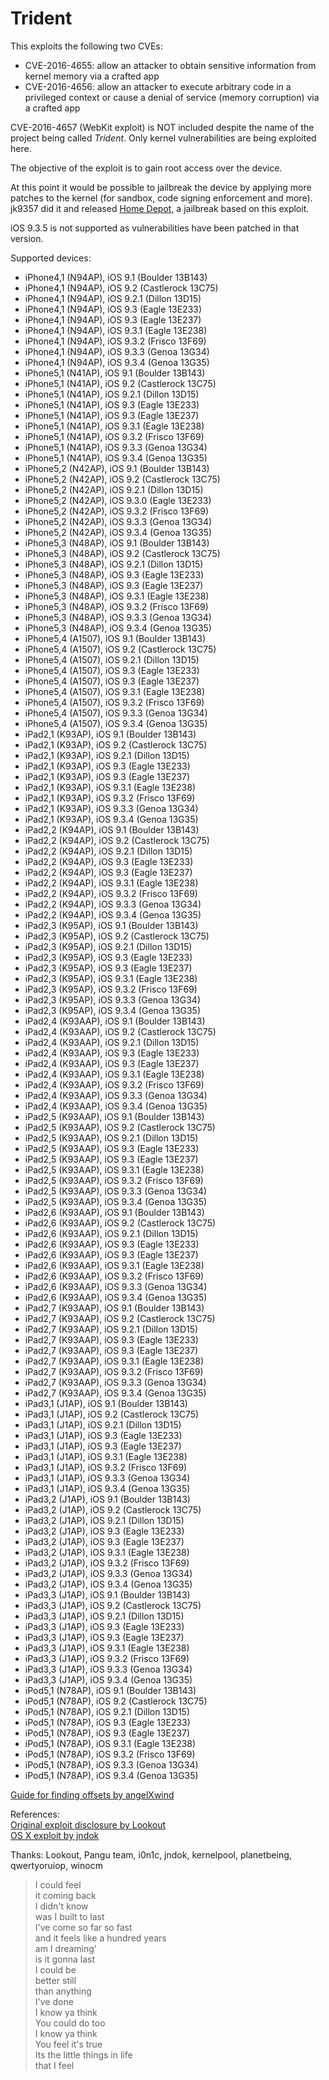 # Trident

This exploits the following two CVEs:
* CVE-2016-4655: allow an attacker to obtain sensitive information from kernel memory via a crafted app
* CVE-2016-4656: allow an attacker to execute arbitrary code in a privileged context or cause a denial of service (memory corruption) via a crafted app

CVE-2016-4657 (WebKit exploit) is NOT included despite the name of the project being called *Trident*. Only kernel vulnerabilities are being exploited here.

The objective of the exploit is to gain root access over the device.

At this point it would be possible to jailbreak the device by applying more patches to the kernel (for sandbox, code signing enforcement and more). jk9357 did it and released [Home Depot](http://wall.supplies), a jailbreak based on this exploit.

iOS 9.3.5 is not supported as vulnerabilities have been patched in that version.

Supported devices:
* iPhone4,1 (N94AP), iOS 9.1 (Boulder 13B143)
* iPhone4,1 (N94AP), iOS 9.2 (Castlerock 13C75)
* iPhone4,1 (N94AP), iOS 9.2.1 (Dillon 13D15)
* iPhone4,1 (N94AP), iOS 9.3 (Eagle 13E233)
* iPhone4,1 (N94AP), iOS 9.3 (Eagle 13E237)
* iPhone4,1 (N94AP), iOS 9.3.1 (Eagle 13E238)
* iPhone4,1 (N94AP), iOS 9.3.2 (Frisco 13F69)
* iPhone4,1 (N94AP), iOS 9.3.3 (Genoa 13G34)
* iPhone4,1 (N94AP), iOS 9.3.4 (Genoa 13G35)
* iPhone5,1 (N41AP), iOS 9.1 (Boulder 13B143)
* iPhone5,1 (N41AP), iOS 9.2 (Castlerock 13C75)
* iPhone5,1 (N41AP), iOS 9.2.1 (Dillon 13D15)
* iPhone5,1 (N41AP), iOS 9.3 (Eagle 13E233)
* iPhone5,1 (N41AP), iOS 9.3 (Eagle 13E237)
* iPhone5,1 (N41AP), iOS 9.3.1 (Eagle 13E238)
* iPhone5,1 (N41AP), iOS 9.3.2 (Frisco 13F69)
* iPhone5,1 (N41AP), iOS 9.3.3 (Genoa 13G34)
* iPhone5,1 (N41AP), iOS 9.3.4 (Genoa 13G35)
* iPhone5,2 (N42AP), iOS 9.1 (Boulder 13B143)
* iPhone5,2 (N42AP), iOS 9.2 (Castlerock 13C75)
* iPhone5,2 (N42AP), iOS 9.2.1 (Dillon 13D15)
* iPhone5,2 (N42AP), iOS 9.3.0 (Eagle 13E233)
* iPhone5,2 (N42AP), iOS 9.3.2 (Frisco 13F69)
* iPhone5,2 (N42AP), iOS 9.3.3 (Genoa 13G34)
* iPhone5,2 (N42AP), iOS 9.3.4 (Genoa 13G35)
* iPhone5,3 (N48AP), iOS 9.1 (Boulder 13B143)
* iPhone5,3 (N48AP), iOS 9.2 (Castlerock 13C75)
* iPhone5,3 (N48AP), iOS 9.2.1 (Dillon 13D15)
* iPhone5,3 (N48AP), iOS 9.3 (Eagle 13E233)
* iPhone5,3 (N48AP), iOS 9.3 (Eagle 13E237)
* iPhone5,3 (N48AP), iOS 9.3.1 (Eagle 13E238)
* iPhone5,3 (N48AP), iOS 9.3.2 (Frisco 13F69)
* iPhone5,3 (N48AP), iOS 9.3.3 (Genoa 13G34)
* iPhone5,3 (N48AP), iOS 9.3.4 (Genoa 13G35)
* iPhone5,4 (A1507), iOS 9.1 (Boulder 13B143)
* iPhone5,4 (A1507), iOS 9.2 (Castlerock 13C75)
* iPhone5,4 (A1507), iOS 9.2.1 (Dillon 13D15)
* iPhone5,4 (A1507), iOS 9.3 (Eagle 13E233)
* iPhone5,4 (A1507), iOS 9.3 (Eagle 13E237)
* iPhone5,4 (A1507), iOS 9.3.1 (Eagle 13E238)
* iPhone5,4 (A1507), iOS 9.3.2 (Frisco 13F69)
* iPhone5,4 (A1507), iOS 9.3.3 (Genoa 13G34)
* iPhone5,4 (A1507), iOS 9.3.4 (Genoa 13G35)
* iPad2,1 (K93AP), iOS 9.1 (Boulder 13B143)
* iPad2,1 (K93AP), iOS 9.2 (Castlerock 13C75)
* iPad2,1 (K93AP), iOS 9.2.1 (Dillon 13D15)
* iPad2,1 (K93AP), iOS 9.3 (Eagle 13E233)
* iPad2,1 (K93AP), iOS 9.3 (Eagle 13E237)
* iPad2,1 (K93AP), iOS 9.3.1 (Eagle 13E238)
* iPad2,1 (K93AP), iOS 9.3.2 (Frisco 13F69)
* iPad2,1 (K93AP), iOS 9.3.3 (Genoa 13G34)
* iPad2,1 (K93AP), iOS 9.3.4 (Genoa 13G35)
* iPad2,2 (K94AP), iOS 9.1 (Boulder 13B143)
* iPad2,2 (K94AP), iOS 9.2 (Castlerock 13C75)
* iPad2,2 (K94AP), iOS 9.2.1 (Dillon 13D15)
* iPad2,2 (K94AP), iOS 9.3 (Eagle 13E233)
* iPad2,2 (K94AP), iOS 9.3 (Eagle 13E237)
* iPad2,2 (K94AP), iOS 9.3.1 (Eagle 13E238)
* iPad2,2 (K94AP), iOS 9.3.2 (Frisco 13F69)
* iPad2,2 (K94AP), iOS 9.3.3 (Genoa 13G34)
* iPad2,2 (K94AP), iOS 9.3.4 (Genoa 13G35)
* iPad2,3 (K95AP), iOS 9.1 (Boulder 13B143)
* iPad2,3 (K95AP), iOS 9.2 (Castlerock 13C75)
* iPad2,3 (K95AP), iOS 9.2.1 (Dillon 13D15)
* iPad2,3 (K95AP), iOS 9.3 (Eagle 13E233)
* iPad2,3 (K95AP), iOS 9.3 (Eagle 13E237)
* iPad2,3 (K95AP), iOS 9.3.1 (Eagle 13E238)
* iPad2,3 (K95AP), iOS 9.3.2 (Frisco 13F69)
* iPad2,3 (K95AP), iOS 9.3.3 (Genoa 13G34)
* iPad2,3 (K95AP), iOS 9.3.4 (Genoa 13G35)
* iPad2,4 (K93AAP), iOS 9.1 (Boulder 13B143)
* iPad2,4 (K93AAP), iOS 9.2 (Castlerock 13C75)
* iPad2,4 (K93AAP), iOS 9.2.1 (Dillon 13D15)
* iPad2,4 (K93AAP), iOS 9.3 (Eagle 13E233)
* iPad2,4 (K93AAP), iOS 9.3 (Eagle 13E237)
* iPad2,4 (K93AAP), iOS 9.3.1 (Eagle 13E238)
* iPad2,4 (K93AAP), iOS 9.3.2 (Frisco 13F69)
* iPad2,4 (K93AAP), iOS 9.3.3 (Genoa 13G34)
* iPad2,4 (K93AAP), iOS 9.3.4 (Genoa 13G35)
* iPad2,5 (K93AAP), iOS 9.1 (Boulder 13B143)
* iPad2,5 (K93AAP), iOS 9.2 (Castlerock 13C75)
* iPad2,5 (K93AAP), iOS 9.2.1 (Dillon 13D15)
* iPad2,5 (K93AAP), iOS 9.3 (Eagle 13E233)
* iPad2,5 (K93AAP), iOS 9.3 (Eagle 13E237)
* iPad2,5 (K93AAP), iOS 9.3.1 (Eagle 13E238)
* iPad2,5 (K93AAP), iOS 9.3.2 (Frisco 13F69)
* iPad2,5 (K93AAP), iOS 9.3.3 (Genoa 13G34)
* iPad2,5 (K93AAP), iOS 9.3.4 (Genoa 13G35)
* iPad2,6 (K93AAP), iOS 9.1 (Boulder 13B143)
* iPad2,6 (K93AAP), iOS 9.2 (Castlerock 13C75)
* iPad2,6 (K93AAP), iOS 9.2.1 (Dillon 13D15)
* iPad2,6 (K93AAP), iOS 9.3 (Eagle 13E233)
* iPad2,6 (K93AAP), iOS 9.3 (Eagle 13E237)
* iPad2,6 (K93AAP), iOS 9.3.1 (Eagle 13E238)
* iPad2,6 (K93AAP), iOS 9.3.2 (Frisco 13F69)
* iPad2,6 (K93AAP), iOS 9.3.3 (Genoa 13G34)
* iPad2,6 (K93AAP), iOS 9.3.4 (Genoa 13G35)
* iPad2,7 (K93AAP), iOS 9.1 (Boulder 13B143)
* iPad2,7 (K93AAP), iOS 9.2 (Castlerock 13C75)
* iPad2,7 (K93AAP), iOS 9.2.1 (Dillon 13D15)
* iPad2,7 (K93AAP), iOS 9.3 (Eagle 13E233)
* iPad2,7 (K93AAP), iOS 9.3 (Eagle 13E237)
* iPad2,7 (K93AAP), iOS 9.3.1 (Eagle 13E238)
* iPad2,7 (K93AAP), iOS 9.3.2 (Frisco 13F69)
* iPad2,7 (K93AAP), iOS 9.3.3 (Genoa 13G34)
* iPad2,7 (K93AAP), iOS 9.3.4 (Genoa 13G35)
* iPad3,1 (J1AP), iOS 9.1 (Boulder 13B143)
* iPad3,1 (J1AP), iOS 9.2 (Castlerock 13C75)
* iPad3,1 (J1AP), iOS 9.2.1 (Dillon 13D15)
* iPad3,1 (J1AP), iOS 9.3 (Eagle 13E233)
* iPad3,1 (J1AP), iOS 9.3 (Eagle 13E237)
* iPad3,1 (J1AP), iOS 9.3.1 (Eagle 13E238)
* iPad3,1 (J1AP), iOS 9.3.2 (Frisco 13F69)
* iPad3,1 (J1AP), iOS 9.3.3 (Genoa 13G34)
* iPad3,1 (J1AP), iOS 9.3.4 (Genoa 13G35)
* iPad3,2 (J1AP), iOS 9.1 (Boulder 13B143)
* iPad3,2 (J1AP), iOS 9.2 (Castlerock 13C75)
* iPad3,2 (J1AP), iOS 9.2.1 (Dillon 13D15)
* iPad3,2 (J1AP), iOS 9.3 (Eagle 13E233)
* iPad3,2 (J1AP), iOS 9.3 (Eagle 13E237)
* iPad3,2 (J1AP), iOS 9.3.1 (Eagle 13E238)
* iPad3,2 (J1AP), iOS 9.3.2 (Frisco 13F69)
* iPad3,2 (J1AP), iOS 9.3.3 (Genoa 13G34)
* iPad3,2 (J1AP), iOS 9.3.4 (Genoa 13G35)
* iPad3,3 (J1AP), iOS 9.1 (Boulder 13B143)
* iPad3,3 (J1AP), iOS 9.2 (Castlerock 13C75)
* iPad3,3 (J1AP), iOS 9.2.1 (Dillon 13D15)
* iPad3,3 (J1AP), iOS 9.3 (Eagle 13E233)
* iPad3,3 (J1AP), iOS 9.3 (Eagle 13E237)
* iPad3,3 (J1AP), iOS 9.3.1 (Eagle 13E238)
* iPad3,3 (J1AP), iOS 9.3.2 (Frisco 13F69)
* iPad3,3 (J1AP), iOS 9.3.3 (Genoa 13G34)
* iPad3,3 (J1AP), iOS 9.3.4 (Genoa 13G35)
* iPod5,1 (N78AP), iOS 9.1 (Boulder 13B143)
* iPod5,1 (N78AP), iOS 9.2 (Castlerock 13C75)
* iPod5,1 (N78AP), iOS 9.2.1 (Dillon 13D15)
* iPod5,1 (N78AP), iOS 9.3 (Eagle 13E233)
* iPod5,1 (N78AP), iOS 9.3 (Eagle 13E237)
* iPod5,1 (N78AP), iOS 9.3.1 (Eagle 13E238)
* iPod5,1 (N78AP), iOS 9.3.2 (Frisco 13F69)
* iPod5,1 (N78AP), iOS 9.3.3 (Genoa 13G34)
* iPod5,1 (N78AP), iOS 9.3.4 (Genoa 13G35)

[Guide for finding offsets by angelXwind](https://angelxwind.net/?page/trident-address-tutorial)

References:  
[Original exploit disclosure by Lookout](http://info.lookout.com/rs/051-ESQ-475/images/lookout-pegasus-technical-analysis.pdf)  
[OS X exploit by jndok](https://jndok.github.io/2016/10/04/pegasus-writeup/)

Thanks: Lookout, Pangu team, i0n1c, jndok, kernelpool, planetbeing, qwertyoruiop, winocm
  
> I could feel  
> it coming back  
> I didn't know  
> was I built to last  
> I've come so far so fast  
> and it feels like a hundred years  
> am I dreaming'  
> is it gonna last  
> I could be  
> better still  
> than anything  
> I've done  
> I know ya think  
> You could do too  
> I know ya think  
> You feel it's true  
> Its the little things in life  
> that I feel

